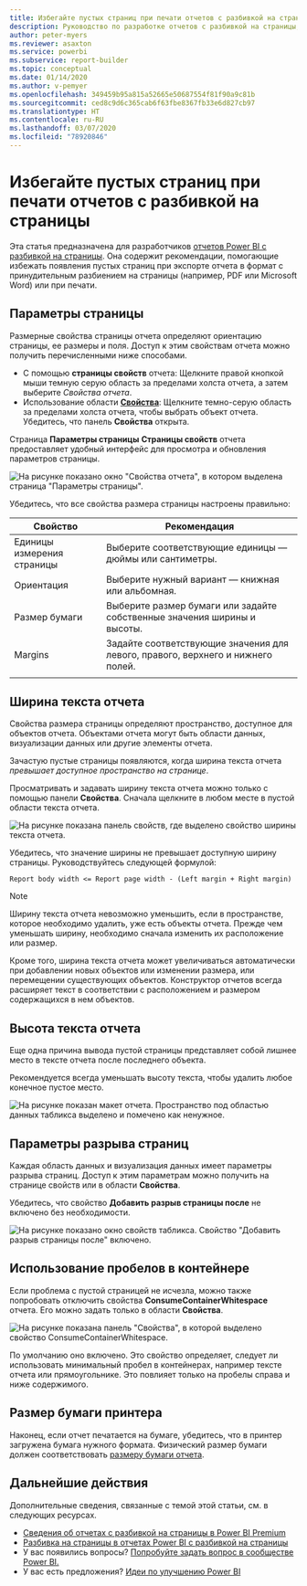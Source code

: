 ```yaml
---
title: Избегайте пустых страниц при печати отчетов с разбивкой на страницы
description: Руководство по разработке отчетов с разбивкой на страницы, чтобы избежать вывода пустых страниц при печати.
author: peter-myers
ms.reviewer: asaxton
ms.service: powerbi
ms.subservice: report-builder
ms.topic: conceptual
ms.date: 01/14/2020
ms.author: v-pemyer
ms.openlocfilehash: 349459b95a815a52665e50687554f81f90a9c81b
ms.sourcegitcommit: ced8c9d6c365cab6f63fbe8367fb33e6d827cb97
ms.translationtype: HT
ms.contentlocale: ru-RU
ms.lasthandoff: 03/07/2020
ms.locfileid: "78920846"
---
```

# <a name="avoid-blank-pages-when-printing-paginated-reports"></a>Избегайте пустых страниц при печати отчетов с разбивкой на страницы

Эта статья предназначена для разработчиков [отчетов Power BI с разбивкой на страницы](../paginated-reports/paginated-reports-report-builder-power-bi.md). Она содержит рекомендации, помогающие избежать появления пустых страниц при экспорте отчета в формат с принудительным разбиением на страницы (например, PDF или Microsoft Word) или при печати.

## <a name="page-setup"></a>Параметры страницы

Размерные свойства страницы отчета определяют ориентацию страницы, ее размеры и поля. Доступ к этим свойствам отчета можно получить перечисленными ниже способами.

- С помощью **страницы свойств** отчета: Щелкните правой кнопкой мыши темную серую область за пределами холста отчета, а затем выберите _Свойства отчета_.
- Использование области [**Свойства**](../paginated-reports/paginated-reports-report-design-view.md#4-properties-pane): Щелкните темно-серую область за пределами холста отчета, чтобы выбрать объект отчета. Убедитесь, что панель **Свойства** открыта.

Страница **Параметры страницы** **Страницы свойств** отчета предоставляет удобный интерфейс для просмотра и обновления параметров страницы.

![На рисунке показано окно "Свойства отчета", в котором выделена страница "Параметры страницы".](media/report-paginated-blank-page/report-page-setup-properties.png)

Убедитесь, что все свойства размера страницы настроены правильно:

|Свойство|Рекомендация|
|---------|---------|
|Единицы измерения страницы|Выберите соответствующие единицы — дюймы или сантиметры.|
|Ориентация|Выберите нужный вариант — книжная или альбомная.|
|Размер бумаги|Выберите размер бумаги или задайте собственные значения ширины и высоты.|
|Margins|Задайте соответствующие значения для левого, правого, верхнего и нижнего полей.|
|||

## <a name="report-body-width"></a>Ширина текста отчета

Свойства размера страницы определяют пространство, доступное для объектов отчета. Объектами отчета могут быть области данных, визуализации данных или другие элементы отчета.

Зачастую пустые страницы появляются, когда ширина текста отчета _превышает доступное пространство на странице_.

Просматривать и задавать ширину текста отчета можно только с помощью панели **Свойства**. Сначала щелкните в любом месте в пустой области текста отчета.

![На рисунке показана панель свойств, где выделено свойство ширины текста отчета.](media/report-paginated-blank-page/report-body-properties-width.png)

Убедитесь, что значение ширины не превышает доступную ширину страницы. Руководствуйтесь следующей формулой:

```Report body width <= Report page width - (Left margin + Right margin)```

> [!NOTE]
> Ширину текста отчета невозможно уменьшить, если в пространстве, которое необходимо удалить, уже есть объекты отчета. Прежде чем уменьшать ширину, необходимо сначала изменить их расположение или размер.
>
> Кроме того, ширина текста отчета может увеличиваться автоматически при добавлении новых объектов или изменении размера, или перемещении существующих объектов. Конструктор отчетов всегда расширяет текст в соответствии с расположением и размером содержащихся в нем объектов.

## <a name="report-body-height"></a>Высота текста отчета

Еще одна причина вывода пустой страницы представляет собой лишнее место в тексте отчета после последнего объекта.

Рекомендуется всегда уменьшать высоту текста, чтобы удалить любое конечное пустое место.

![На рисунке показан макет отчета. Пространство под областью данных табликса выделено и помечено как ненужное.](media/report-paginated-blank-page/report-body-remove-trailing-space.png)

## <a name="page-break-options"></a>Параметры разрыва страниц

Каждая область данных и визуализация данных имеет параметры разрыва страниц. Доступ к этим параметрам можно получить на странице свойств или в области **Свойства**.

Убедитесь, что свойство **Добавить разрыв страницы после** не включено без необходимости.

![На рисунке показано окно свойств табликса. Свойство "Добавить разрыв страницы после" включено.](media/report-paginated-blank-page/data-region-page-break-option-after.png)

## <a name="consume-container-whitespace"></a>Использование пробелов в контейнере

Если проблема с пустой страницей не исчезла, можно также попробовать отключить свойства **ConsumeContainerWhitespace** отчета. Его можно задать только в области **Свойства**.

![На рисунке показана панель "Свойства", в которой выделено свойство ConsumeContainerWhitespace.](media/report-paginated-blank-page/report-properties-consumecontainerwhitespace.png)

По умолчанию оно включено. Это свойство определяет, следует ли использовать минимальный пробел в контейнерах, например тексте отчета или прямоугольнике. Это повлияет только на пробелы справа и ниже содержимого.

## <a name="printer-paper-size"></a>Размер бумаги принтера

Наконец, если отчет печатается на бумаге, убедитесь, что в принтер загружена бумага нужного формата. Физический размер бумаги должен соответствовать [размеру бумаги отчета](#page-setup).

## <a name="next-steps"></a>Дальнейшие действия

Дополнительные сведения, связанные с темой этой статьи, см. в следующих ресурсах.

- [Сведения об отчетах с разбивкой на страницы в Power BI Premium](../paginated-reports/paginated-reports-report-builder-power-bi.md)
- [Разбивка на страницы в отчетах Power BI с разбивкой на страницы](../paginated-reports/paginated-reports-pagination.md)
- У вас появились вопросы? [Попробуйте задать вопрос в сообществе Power BI.](https://community.powerbi.com/)
- У вас есть предложения? [Идеи по улучшению Power BI](https://ideas.powerbi.com)
